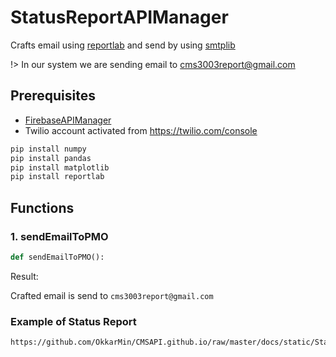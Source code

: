 # StatusReportAPIManager

Crafts email using [reportlab](https://www.reportlab.com/) and send by using [smtplib](https://docs.python.org/3/library/smtplib.html)

!> In our system we are sending email to cms3003report@gmail.com

## Prerequisites

- [FirebaseAPIManager](FirebaseAPIManager.md)
- Twilio account activated from https://twilio.com/console

```bash
pip install numpy
pip install pandas
pip install matplotlib
pip install reportlab
```

## Functions 

### 1. sendEmailToPMO
```python
def sendEmailToPMO():
```

Result:

Crafted email is send to `cms3003report@gmail.com`

### Example of Status Report

```pdf
https://github.com/OkkarMin/CMSAPI.github.io/raw/master/docs/static/StatusReportEg.pdf
```